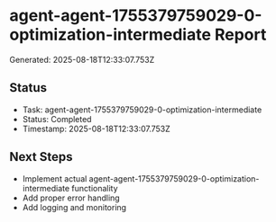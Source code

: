 # agent-agent-1755379759029-0-optimization-intermediate Report

Generated: 2025-08-18T12:33:07.753Z

## Status
- Task: agent-agent-1755379759029-0-optimization-intermediate
- Status: Completed
- Timestamp: 2025-08-18T12:33:07.753Z

## Next Steps
- Implement actual agent-agent-1755379759029-0-optimization-intermediate functionality
- Add proper error handling
- Add logging and monitoring

